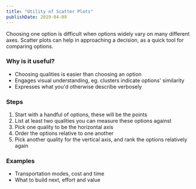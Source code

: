 ```yaml
---
title: "Utility of Scatter Plots"
publishDate: 2019-04-09
---
```


Choosing one option is difficult when options widely vary on many different axes. Scatter plots can help in approaching a decision, as a quick tool for comparing options. 

### Why is it useful?

* Choosing qualities is easier than choosing an option
* Engages visual understanding, eg. clusters indicate options' similarity
* Expresses what you'd otherwise describe verbosely

### Steps

1. Start with a handful of options, these will be the points
1. List at least two qualities you can measure these options against
1. Pick one quality to be the horizontal axis
1. Order the options relative to one another
1. Pick another quality for the vertical axis, and rank the options relatively again

### Examples

* Transportation modes, cost and time
* What to build next, effort and value
